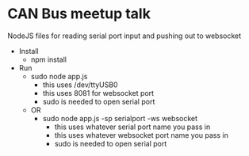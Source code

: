 # CAN Bus meetup talk

NodeJS files for reading serial port input and pushing out to websocket
* Install
  * npm install
* Run
  * sudo node app.js
    * this uses /dev/ttyUSB0
    * this uses 8081 for websocket port
    * sudo is needed to open serial port
  * OR
    * sudo node app.js -sp serialport -ws websocket
      * this uses whatever serial port name you pass in
      * this uses whatever websocket port name you pass in
      * sudo is needed to open serial port
